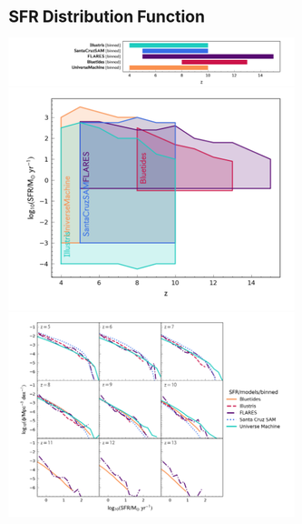 
# SFR Distribution Function

![](../figs/df/SFR/z_r.png)
![](../figs/df/SFR/z_log10x_r.png)
![](../figs/df/SFR/models-binned.png)
<!-- ![](../figs/DF/SFR/models-schechter.png) -->
